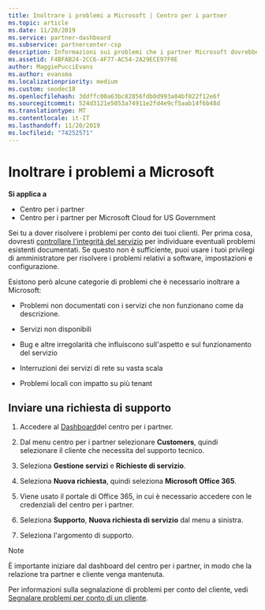 ```yaml
---
title: Inoltrare i problemi a Microsoft | Centro per i partner
ms.topic: article
ms.date: 11/20/2019
ms.service: partner-dashboard
ms.subservice: partnercenter-csp
description: Informazioni sui problemi che i partner Microsoft dovrebbero risolvere per i clienti e sui problemi che potrebbero essere necessari per inoltrare a Microsoft.
ms.assetid: F4BFAB24-2CC6-4F77-AC54-2A29ECE97F0E
author: MaggiePucciEvans
ms.author: evansma
ms.localizationpriority: medium
ms.custom: seodec18
ms.openlocfilehash: 3ddffc00a63bc82856fdb0d993a04bf822f12e6f
ms.sourcegitcommit: 524d3121e5053a74911e2fd4e9cf5aab14f6b48d
ms.translationtype: MT
ms.contentlocale: it-IT
ms.lasthandoff: 11/20/2019
ms.locfileid: "74252571"
---
```

# <a name="escalate-problems-to-microsoft"></a>Inoltrare i problemi a Microsoft

**Si applica a**

-  Centro per i partner
-  Centro per i partner per Microsoft Cloud for US Government

Sei tu a dover risolvere i problemi per conto dei tuoi clienti. Per prima cosa, dovresti [controllare l'integrità del servizio](check-service-health.md) per individuare eventuali problemi esistenti documentati. Se questo non è sufficiente, puoi usare i tuoi privilegi di amministratore per risolvere i problemi relativi a software, impostazioni e configurazione.

Esistono però alcune categorie di problemi che è necessario inoltrare a Microsoft:

- Problemi non documentati con i servizi che non funzionano come da descrizione.

- Servizi non disponibili

- Bug e altre irregolarità che influiscono sull'aspetto e sul funzionamento del servizio

- Interruzioni dei servizi di rete su vasta scala

- Problemi locali con impatto su più tenant

## <a name="submit-a-support-request"></a>Inviare una richiesta di supporto

1. Accedere al [Dashboard](https://partner.microsoft.com/dashboard)del centro per i partner.

2. Dal menu centro per i partner selezionare **Customers**, quindi selezionare il cliente che necessita del supporto tecnico.

3. Seleziona **Gestione servizi** e **Richieste di servizio**.

4. Seleziona **Nuova richiesta**, quindi seleziona **Microsoft Office 365**.

5. Viene usato il portale di Office 365, in cui è necessario accedere con le credenziali del centro per i partner.

6. Seleziona **Supporto**, **Nuova richiesta di servizio** dal menu a sinistra.

7. Seleziona l'argomento di supporto.

>[!NOTE]
>È importante iniziare dal dashboard del centro per i partner, in modo che la relazione tra partner e cliente venga mantenuta. 


Per informazioni sulla segnalazione di problemi per conto del cliente, vedi [Segnalare problemi per conto di un cliente](report-problems-on-behalf-of-a-customer.md).

 

 



